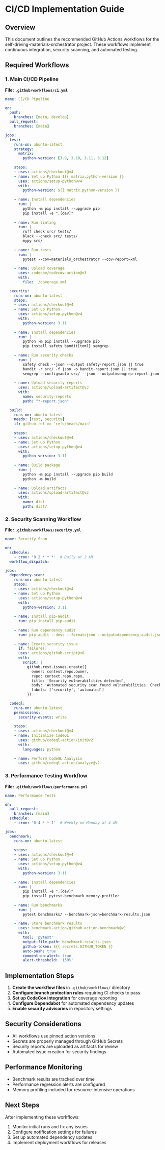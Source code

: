 # CI/CD Implementation Guide

## Overview

This document outlines the recommended GitHub Actions workflows for the self-driving-materials-orchestrator project. These workflows implement continuous integration, security scanning, and automated testing.

## Required Workflows

### 1. Main CI/CD Pipeline

**File: `.github/workflows/ci.yml`**

```yaml
name: CI/CD Pipeline

on:
  push:
    branches: [main, develop]
  pull_request:
    branches: [main]

jobs:
  test:
    runs-on: ubuntu-latest
    strategy:
      matrix:
        python-version: [3.9, 3.10, 3.11, 3.12]
    
    steps:
    - uses: actions/checkout@v4
    - name: Set up Python ${{ matrix.python-version }}
      uses: actions/setup-python@v4
      with:
        python-version: ${{ matrix.python-version }}
    
    - name: Install dependencies
      run: |
        python -m pip install --upgrade pip
        pip install -e ".[dev]"
    
    - name: Run linting
      run: |
        ruff check src/ tests/
        black --check src/ tests/
        mypy src/
    
    - name: Run tests
      run: |
        pytest --cov=materials_orchestrator --cov-report=xml
    
    - name: Upload coverage
      uses: codecov/codecov-action@v3
      with:
        file: ./coverage.xml

  security:
    runs-on: ubuntu-latest
    steps:
    - uses: actions/checkout@v4
    - name: Set up Python
      uses: actions/setup-python@v4
      with:
        python-version: 3.11
    
    - name: Install dependencies
      run: |
        python -m pip install --upgrade pip
        pip install safety bandit[toml] semgrep
    
    - name: Run security checks
      run: |
        safety check --json --output safety-report.json || true
        bandit -r src/ -f json -o bandit-report.json || true
        semgrep --config=auto src/ --json --output=semgrep-report.json || true
    
    - name: Upload security reports
      uses: actions/upload-artifact@v3
      with:
        name: security-reports
        path: "*-report.json"

  build:
    runs-on: ubuntu-latest
    needs: [test, security]
    if: github.ref == 'refs/heads/main'
    
    steps:
    - uses: actions/checkout@v4
    - name: Set up Python
      uses: actions/setup-python@v4
      with:
        python-version: 3.11
    
    - name: Build package
      run: |
        python -m pip install --upgrade pip build
        python -m build
    
    - name: Upload artifacts
      uses: actions/upload-artifact@v3
      with:
        name: dist
        path: dist/
```

### 2. Security Scanning Workflow

**File: `.github/workflows/security.yml`**

```yaml
name: Security Scan

on:
  schedule:
    - cron: '0 2 * * *'  # Daily at 2 AM
  workflow_dispatch:

jobs:
  dependency-scan:
    runs-on: ubuntu-latest
    steps:
    - uses: actions/checkout@v4
    - name: Set up Python
      uses: actions/setup-python@v4
      with:
        python-version: 3.11
    
    - name: Install pip-audit
      run: pip install pip-audit
    
    - name: Run dependency audit
      run: pip-audit --desc --format=json --output=dependency-audit.json
    
    - name: Create security issue
      if: failure()
      uses: actions/github-script@v6
      with:
        script: |
          github.rest.issues.create({
            owner: context.repo.owner,
            repo: context.repo.repo,
            title: 'Security vulnerabilities detected',
            body: 'Automated security scan found vulnerabilities. Check the workflow logs.',
            labels: ['security', 'automated']
          })

  codeql:
    runs-on: ubuntu-latest
    permissions:
      security-events: write
    
    steps:
    - uses: actions/checkout@v4
    - name: Initialize CodeQL
      uses: github/codeql-action/init@v2
      with:
        languages: python
    
    - name: Perform CodeQL Analysis
      uses: github/codeql-action/analyze@v2
```

### 3. Performance Testing Workflow

**File: `.github/workflows/performance.yml`**

```yaml
name: Performance Tests

on:
  pull_request:
    branches: [main]
  schedule:
    - cron: '0 4 * * 1'  # Weekly on Monday at 4 AM

jobs:
  benchmark:
    runs-on: ubuntu-latest
    
    steps:
    - uses: actions/checkout@v4
    - name: Set up Python
      uses: actions/setup-python@v4
      with:
        python-version: 3.11
    
    - name: Install dependencies
      run: |
        pip install -e ".[dev]"
        pip install pytest-benchmark memory-profiler
    
    - name: Run benchmarks
      run: |
        pytest benchmarks/ --benchmark-json=benchmark-results.json
    
    - name: Store benchmark results
      uses: benchmark-action/github-action-benchmark@v1
      with:
        tool: 'pytest'
        output-file-path: benchmark-results.json
        github-token: ${{ secrets.GITHUB_TOKEN }}
        auto-push: true
        comment-on-alert: true
        alert-threshold: '150%'
```

## Implementation Steps

1. **Create the workflow files** in `.github/workflows/` directory
2. **Configure branch protection rules** requiring CI checks to pass
3. **Set up CodeCov integration** for coverage reporting
4. **Configure Dependabot** for automated dependency updates
5. **Enable security advisories** in repository settings

## Security Considerations

- All workflows use pinned action versions
- Secrets are properly managed through GitHub Secrets
- Security reports are uploaded as artifacts for review
- Automated issue creation for security findings

## Performance Monitoring

- Benchmark results are tracked over time
- Performance regression alerts are configured
- Memory profiling included for resource-intensive operations

## Next Steps

After implementing these workflows:
1. Monitor initial runs and fix any issues
2. Configure notification settings for failures
3. Set up automated dependency updates
4. Implement deployment workflows for releases